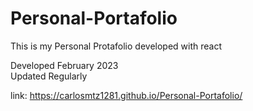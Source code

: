 # Personal-Portafolio
This is my Personal Protafolio developed with react 

Developed February 2023</br>
Updated Regularly

link: https://carlosmtz1281.github.io/Personal-Portafolio/
